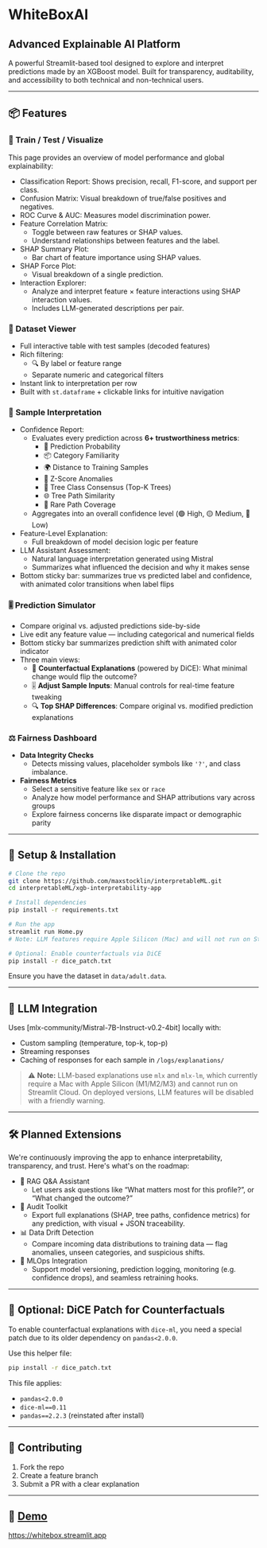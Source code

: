 # WhiteBoxAI
## Advanced Explainable AI Platform

A powerful Streamlit-based tool designed to explore and interpret predictions made by an XGBoost model. Built for transparency, auditability, and accessibility to both technical and non-technical users.

---

## 📦 Features


### 🧪 Train / Test / Visualize
This page provides an overview of model performance and global explainability:
- Classification Report: Shows precision, recall, F1-score, and support per class.
- Confusion Matrix: Visual breakdown of true/false positives and negatives.
- ROC Curve & AUC: Measures model discrimination power.
- Feature Correlation Matrix:
  - Toggle between raw features or SHAP values.
  - Understand relationships between features and the label.
- SHAP Summary Plot:
  - Bar chart of feature importance using SHAP values.
- SHAP Force Plot:
  - Visual breakdown of a single prediction.
- Interaction Explorer:
  - Analyze and interpret feature × feature interactions using SHAP interaction values.
  - Includes LLM-generated descriptions per pair.


### 📄 Dataset Viewer
- Full interactive table with test samples (decoded features)
- Rich filtering:
  - 🔍 By label or feature range
  - Separate numeric and categorical filters
- Instant link to interpretation per row
- Built with `st.dataframe` + clickable links for intuitive navigation


### 🔬 Sample Interpretation
- Confidence Report:
  - Evaluates every prediction across **6+ trustworthiness metrics**:
    - 🔮 Prediction Probability
    - 📦 Category Familiarity
    - 🌍 Distance to Training Samples
    - 🧨 Z-Score Anomalies
    - 🧠 Tree Class Consensus (Top-K Trees)
    - 🌐 Tree Path Similarity
    - 🌲 Rare Path Coverage
  - Aggregates into an overall confidence level (🟢 High, 🟡 Medium, 🔴 Low)
- Feature-Level Explanation: 
  - Full breakdown of model decision logic per feature
- LLM Assistant Assessment:
  - Natural language interpretation generated using Mistral
  - Summarizes what influenced the decision and why it makes sense
- Bottom sticky bar: summarizes true vs predicted label and confidence, with animated color transitions when label flips


### 🎚 Prediction Simulator
- Compare original vs. adjusted predictions side-by-side
- Live edit any feature value — including categorical and numerical fields
- Bottom sticky bar summarizes prediction shift with animated color indicator
- Three main views:
  - 🔁 **Counterfactual Explanations** (powered by DiCE): What minimal change would flip the outcome?
  - 🎚️ **Adjust Sample Inputs**: Manual controls for real-time feature tweaking
  - 🔍 **Top SHAP Differences**: Compare original vs. modified prediction explanations


### ⚖️ Fairness Dashboard
- **Data Integrity Checks**
  - Detects missing values, placeholder symbols like `'?'`, and class imbalance.
- **Fairness Metrics**
  - Select a sensitive feature like `sex` or `race`
  - Analyze how model performance and SHAP attributions vary across groups
  - Explore fairness concerns like disparate impact or demographic parity

---

## 🚀 Setup & Installation

```bash
# Clone the repo
git clone https://github.com/maxstocklin/interpretableML.git
cd interpretableML/xgb-interpretability-app

# Install dependencies
pip install -r requirements.txt

# Run the app
streamlit run Home.py
# Note: LLM features require Apple Silicon (Mac) and will not run on Streamlit Cloud

# Optional: Enable counterfactuals via DiCE
pip install -r dice_patch.txt
```

Ensure you have the dataset in `data/adult.data`.

---

## 🤖 LLM Integration

Uses [mlx-community/Mistral-7B-Instruct-v0.2-4bit] locally with:
- Custom sampling (temperature, top-k, top-p)
- Streaming responses
- Caching of responses for each sample in `/logs/explanations/`
> ⚠️ **Note:** LLM-based explanations use `mlx` and `mlx-lm`, which currently require a Mac with Apple Silicon (M1/M2/M3) and cannot run on Streamlit Cloud. On deployed versions, LLM features will be disabled with a friendly warning.

---

## 🛠️ Planned Extensions

We're continuously improving the app to enhance interpretability, transparency, and trust. Here's what's on the roadmap:

- 🤖 RAG Q&A Assistant
  - Let users ask questions like “What matters most for this profile?”, or “What changed the outcome?”
- 🧱 Audit Toolkit
  - Export full explanations (SHAP, tree paths, confidence metrics) for any prediction, with visual + JSON traceability.
- 📊 Data Drift Detection
  - Compare incoming data distributions to training data — flag anomalies, unseen categories, and suspicious shifts.
- 🔁 MLOps Integration
  - Support model versioning, prediction logging, monitoring (e.g. confidence drops), and seamless retraining hooks.

---

## 🧩 Optional: DiCE Patch for Counterfactuals

To enable counterfactual explanations with `dice-ml`, you need a special patch due to its older dependency on `pandas<2.0.0`.

Use this helper file:

```bash
pip install -r dice_patch.txt
```

This file applies:
- `pandas<2.0.0`
- `dice-ml==0.11`
- `pandas==2.2.3` (reinstated after install)

---

## 🤝 Contributing

1. Fork the repo
2. Create a feature branch
3. Submit a PR with a clear explanation

---

## 🧠 [Demo](https://whitebox.streamlit.app)

https://whitebox.streamlit.app
